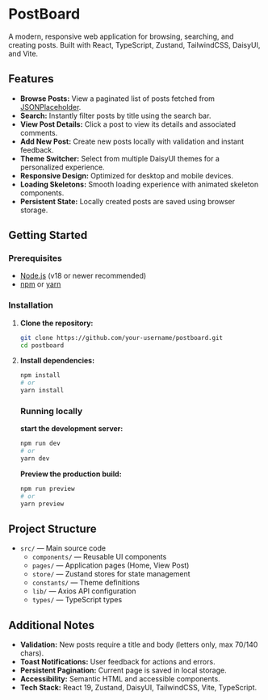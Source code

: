 # PostBoard

A modern, responsive web application for browsing, searching, and creating posts. Built with React, TypeScript, Zustand, TailwindCSS, DaisyUI, and Vite.

## Features

- **Browse Posts:** View a paginated list of posts fetched from [JSONPlaceholder](https://jsonplaceholder.typicode.com).
- **Search:** Instantly filter posts by title using the search bar.
- **View Post Details:** Click a post to view its details and associated comments.
- **Add New Post:** Create new posts locally with validation and instant feedback.
- **Theme Switcher:** Select from multiple DaisyUI themes for a personalized experience.
- **Responsive Design:** Optimized for desktop and mobile devices.
- **Loading Skeletons:** Smooth loading experience with animated skeleton components.
- **Persistent State:** Locally created posts are saved using browser storage.

## Getting Started

### Prerequisites

- [Node.js](https://nodejs.org/) (v18 or newer recommended)
- [npm](https://www.npmjs.com/) or [yarn](https://yarnpkg.com/)

### Installation

1. **Clone the repository:**

   ```sh
   git clone https://github.com/your-username/postboard.git
   cd postboard
   ```

2. **Install dependencies:**

   ```sh
   npm install
   # or
   yarn install
   ```

   ### Running locally

   **start the development server:**

   ```sh
   npm run dev
   # or
   yarn dev
   ```

   **Preview the production build:**
   ```sh
   npm run preview
   # or
   yarn preview
   ```

## Project Structure

- `src/` — Main source code
  - `components/` — Reusable UI components
  - `pages/` — Application pages (Home, View Post)
  - `store/` — Zustand stores for state management
  - `constants/` — Theme definitions
  - `lib/` — Axios API configuration
  - `types/` — TypeScript types

## Additional Notes

- **Validation:** New posts require a title and body (letters only, max 70/140 chars).
- **Toast Notifications:** User feedback for actions and errors.
- **Persistent Pagination:** Current page is saved in local storage.
- **Accessibility:** Semantic HTML and accessible components.
- **Tech Stack:** React 19, Zustand, DaisyUI, TailwindCSS, Vite, TypeScript.
